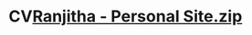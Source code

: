 # CV[Ranjitha - Personal Site.zip](https://github.com/RanjKGit/CV/files/8157321/Ranjitha.-.Personal.Site.zip)
